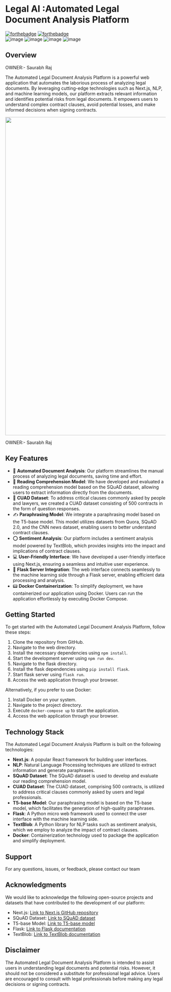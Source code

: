 # Legal AI :Automated Legal Document Analysis Platform
[![forthebadge](https://forthebadge.com/images/badges/made-with-typescript.svg)](https://forthebadge.com)
[![forthebadge](https://forthebadge.com/images/badges/made-with-python.svg)](https://forthebadge.com)
<br/>
![image](https://img.shields.io/badge/PyTorch-EE4C2C?style=for-the-badge&logo=pytorch&logoColor=white)
![image](https://img.shields.io/badge/Flask-000000?style=for-the-badge&logo=flask&logoColor=white)
![image](https://img.shields.io/badge/next.js-000000?style=for-the-badge&logo=nextdotjs&logoColor=white)
![image](https://img.shields.io/badge/Docker-2CA5E0?style=for-the-badge&logo=docker&logoColor=white)
## Overview

OWNER:- Saurabh Raj 

The Automated Legal Document Analysis Platform is a powerful web application that automates the laborious process of analyzing legal documents. By leveraging cutting-edge technologies such as Next.js, NLP, and machine learning models, our platform extracts relevant information and identifies potential risks from legal documents. It empowers users to understand complex contract clauses, avoid potential losses, and make informed decisions when signing contracts.

<img src="https://github.com/OssamaLouati/Legal-AI_Project/assets/92301300/7437f373-bb88-4925-ba5a-8f76145fba0c" width="1000px" />


 OWNER:- Saurabh Raj 

## Key Features
- 📃 **Automated Document Analysis**: Our platform streamlines the manual process of analyzing legal documents, saving time and effort.
- 📖 **Reading Comprehension Model**: We have developed and evaluated a reading comprehension model based on the SQuAD dataset, allowing users to extract information directly from the documents.
- 📑 **CUAD Dataset**: To address critical clauses commonly asked by people and lawyers, we created a CUAD dataset consisting of 500 contracts in the form of question responses.
- ✍️ **Paraphrasing Model**: We integrate a paraphrasing model based on the T5-base model. This model utilizes datasets from Quora, SQuAD 2.0, and the CNN news dataset, enabling users to better understand contract clauses.
- ⭕ **Sentiment Analysis**: Our platform includes a sentiment analysis model powered by TextBlob, which provides insights into the impact and implications of contract clauses.
- 💻 **User-Friendly Interface**: We have developed a user-friendly interface using Next.js, ensuring a seamless and intuitive user experience.
- 🔗 **Flask Server Integration**: The web interface connects seamlessly to the machine learning side through a Flask server, enabling efficient data processing and analysis.
- 📟 **Docker Containerization**: To simplify deployment, we have containerized our application using Docker. Users can run the application effortlessly by executing Docker Compose.

## Getting Started
To get started with the Automated Legal Document Analysis Platform, follow these steps:

1. Clone the repository from GitHub.
2. Navigate to the web  directory.
3. Install the necessary dependencies using `npm install`.
4. Start the development server using `npm run dev`.
5. Navigate to the flask directory.
6. Install the flask dependencies using `pip install flask`.
7. Start flask server using `flask run`.
8. Access the web application through your browser.

Alternatively, if you prefer to use Docker:

1. Install Docker on your system.
2. Navigate to the project directory.
3. Execute `docker-compose up` to start the application.
4. Access the web application through your browser.

## Technology Stack
The Automated Legal Document Analysis Platform is built on the following technologies:

- **Next.js**: A popular React framework for building user interfaces.
- **NLP**: Natural Language Processing techniques are utilized to extract information and generate paraphrases.
- **SQuAD Dataset**: The SQuAD dataset is used to develop and evaluate our reading comprehension model.
- **CUAD Dataset**: The CUAD dataset, comprising 500 contracts, is utilized to address critical clauses commonly asked by users and legal professionals.
- **T5-base Model**: Our paraphrasing model is based on the T5-base model, which facilitates the generation of high-quality paraphrases.
- **Flask**: A Python micro web framework used to connect the user interface with the machine learning side.
- **TextBlob**: A Python library for NLP tasks such as sentiment analysis, which we employ to analyze the impact of contract clauses.
- **Docker**: Containerization technology used to package the application and simplify deployment.


## Support
For any questions, issues, or feedback, please contact our  team 

## Acknowledgments
We would like to acknowledge the following open-source projects and datasets that have contributed to the development of our platform:

- Next.js: [Link to Next.js GitHub repository](https://github.com/vercel/next.js)
- SQuAD Dataset: [Link to SQuAD dataset](https://rajpurkar.github.io/SQuAD-explorer/)
- T5-base Model: [Link to T5-base model](https://huggingface.co/t5-base)
- Flask: [Link to Flask documentation](https://flask.palletsprojects.com/)
- TextBlob: [Link to TextBlob documentation](https://textblob.readthedocs.io/)

## Disclaimer
The Automated Legal Document Analysis Platform is intended to assist users in understanding legal documents and potential risks. However, it should not be considered a substitute for professional legal advice. Users are encouraged to consult with legal professionals before making any legal decisions or signing contracts.
